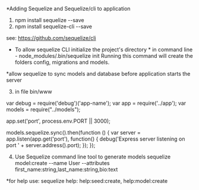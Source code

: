 *Adding Sequelize and Sequelize/cli to application

1. npm install sequelize --save
2. npm install sequelize-cli --save

see: https://github.com/sequelize/cli

* To allow sequelize CLI initialize the project's directory *
in command line - node_modules/.bin/sequelize init
Running this command will create the folders config, migrations and models.


*allow sequelize to sync models and database before application starts the server

3. in file bin/www

var debug = require('debug')('app-name');
var app = require('../app');
var models = require("../models");

app.set('port', process.env.PORT || 3000);

models.sequelize.sync().then(function () {
  var server = app.listen(app.get('port'), function() {
    debug('Express server listening on port ' + server.address().port);
  });
});

4. Use Sequelize command line tool to generate models
sequelize model:create --name User --attributes first_name:string,last_name:string,bio:text

*for help use:
sequelize help:<task-name>
help:seed:create, help:model:create














